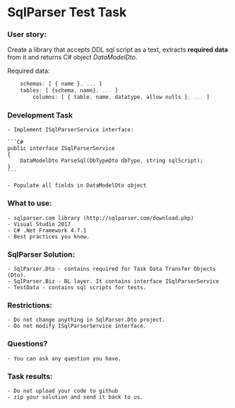 # SqlParser Test Task

### User story: 
Create a library that accepts DDL sql script as a text, extracts **required data** from it and returns C# object _DataModelDto_.


Required data: 
```Javascript
	schemas: [ { name }, ... ]
	tables: [ {schema, name}, ... ]
		columns: [ { table, name, datatype, allow nulls }, ... ]
```

### Development Task
	- Implement ISqlParserService interface:

	```C#
	public interface ISqlParserService
    {
        DataModelDto ParseSql(DbTypeDto dbType, string sqlScript);
    }
	```

	- Populate all fields in DataModelDto object


### What to use:
	- sqlparser.com library (http://sqlparser.com/download.php)
	- Visual Studio 2017
	- C# .Net Framework 4.7.1
	- Best practices you know. 

### SqlParser Solution:
	- SqlParser.Dto - contains required for Task Data Transfer Objects (Dto). 
	- SqlParser.Biz - BL layer. It contains interface ISqlParserService
	- TestData - contains sql scripts for tests.

### Restrictions: 
	- Do not change anything in SqlParser.Dto project.
	- Do not modify ISqlParserService interface.

### Questions?
	- You can ask any question you have.

### Task results:
	- Do not upload your code to github
	- zip your solution and send it back to us.
	